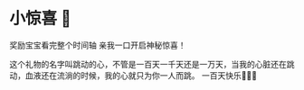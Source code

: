 # 小惊喜 🎁
奖励宝宝看完整个时间轴
亲我一口开启神秘惊喜！

这个礼物的名字叫跳动的心，不管是一百天一千天还是一万天，当我的心脏还在跳动，血液还在流淌的时候，我的心就只为你一人而跳。
一百天快乐🎉🎉🎉